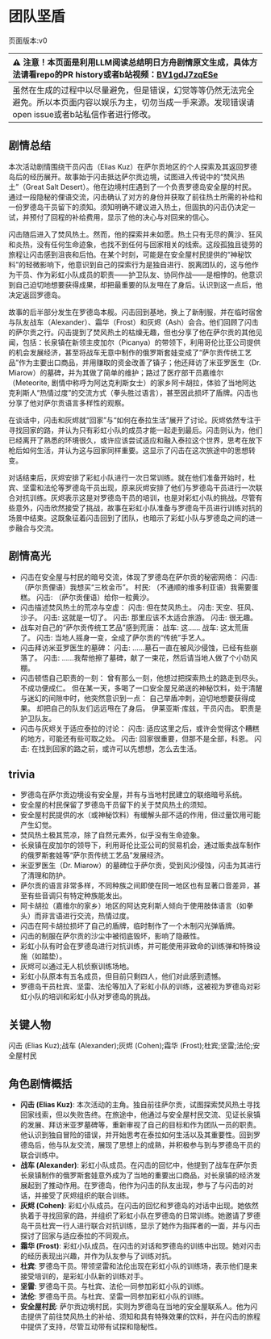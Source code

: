 # 团队坚盾
页面版本:v0
 

| :warning: 注意！本页面是利用LLM阅读总结明日方舟剧情原文生成，具体方法请看repo的PR history或者b站视频：[BV1gdJ7zqESe](https://www.bilibili.com/video/BV1gdJ7zqESe/)         |
|:----------------------------|
| 虽然在生成的过程中以尽量避免，但是错误，幻觉等等仍然无法完全避免。所以本页面内容以娱乐为主，切勿当成一手来源。发现错误请open issue或者b站私信作者进行修改。|



## 剧情总结
本次活动剧情围绕干员闪击（Elias Kuz）在萨尔贡地区的个人探索及其返回罗德岛后的经历展开。故事始于闪击抵达萨尔贡边境，试图进入传说中的“焚风热土”（Great Salt Desert）。他在边境村庄遇到了一个负责罗德岛安全屋的村民。通过一段隐秘的俚语交流，闪击确认了对方的身份并获取了前往热土所需的补给和一份罗德岛干员留下的须知。须知明确不建议进入热土，但固执的闪击仍决定一试，并预付了回程的补给费用，显示了他的决心与对回来的信心。

闪击随后进入了焚风热土。然而，他的探索并未如愿。热土只有无尽的黄沙、狂风和炎热，没有任何生命迹象，也找不到任何与回家相关的线索。这段孤独且徒劳的旅程让闪击感到沮丧和后怕。在某个时刻，可能是在安全屋村民提供的“神秘饮料”的轻微影响下，他意识到自己的探索行为是独自进行、脱离团队的，这与他作为干员、作为彩虹小队成员的职责——护卫队友、协同作战——是相悖的。他意识到自己迫切地想要获得成果，却把最重要的队友甩在了身后。认识到这一点后，他决定返回罗德岛。

故事的后半部分发生在罗德岛本舰。闪击回到基地，换上了新制服，并在临时宿舍与队友战车（Alexander）、霜华（Frost）和灰烬（Ash）会合。他们回顾了闪击的萨尔贡之行。闪击提到了焚风热土的枯燥无趣，但也分享了他在萨尔贡的其他见闻，包括：长泉镇在新领主皮加尔（Picanya）的带领下，利用哥伦比亚公司提供的机会发展经济，甚至将战车无意中制作的俄罗斯套娃变成了“萨尔贡传统工艺品”作为主要出口商品，并用赚取的资金改善了镇子；他还拜访了米亚罗医生（Dr. Miarow）的墓碑，并为其做了简单的维护；路过了医疗部干员嘉维尔（Meteorite, 剧情中称呼为阿达克利斯女士）的家乡阿卡胡拉，体验了当地阿达克利斯人“热情过度”的交流方式（拳头胜过语言），甚至因此损坏了盾牌。闪击也分享了他对萨尔贡语言多样性的观察。

在谈话中，闪击和灰烬就“回家”与“如何在泰拉生活”展开了讨论。灰烬依然专注于寻找回家的路，并认为只有彩虹小队的成员才能一起走到最后。闪击则认为，他们已经离开了熟悉的环境很久，或许应该尝试适应和融入泰拉这个世界，思考在放下枪后如何生活，并认为这与回家同样重要。这显示了闪击在这次旅途中的思想转变。

对话结束后，灰烬安排了彩虹小队进行一次日常训练。就在他们准备开始时，杜宾、坚雷和法伦等罗德岛干员出现，原来灰烬安排了他们与罗德岛干员进行一次联合对抗训练。灰烬表示这是对罗德岛干员的培训，也是对彩虹小队的挑战。尽管有些意外，闪击欣然接受了挑战，故事在彩虹小队准备与罗德岛干员进行训练对抗的场景中结束。这既象征着闪击回到了团队，也暗示了彩虹小队与罗德岛之间的进一步融合与交流。
## 剧情高光
- 闪击在安全屋与村民的暗号交流，体现了罗德岛在萨尔贡的秘密网络：
  闪击: （萨尔贡俚语）我想买“三枚金币”。
  村民: （不通顺的维多利亚语）我需要蛋糕。
  闪击: （萨尔贡俚语）给你一粒黄沙。
- 闪击描述焚风热土的荒凉与空虚：
  闪击: 但在焚风热土。
  闪击: 天空、狂风、沙子。
  闪击: 这就是一切了。
  闪击: 那里应该不太适合旅游。
  闪击: 很无趣。
- 战车对自己的“萨尔贡传统工艺品”感到荒唐：
  战车: 这......
  战车: 这太荒唐了。
  闪击: 当地人摇身一变，全成了萨尔贡的“传统”手艺人。
- 闪击拜访米亚罗医生的墓碑：
  闪击: ......墓石一直在被风沙侵蚀，已经有些崩落了。
  闪击: ......我帮他擦了墓碑，献了一束花，然后请当地人做了个小防风棚。
- 闪击顿悟自己职责的一刻：
  曾有那么一刻，他想过把探索热土的路走到尽头。不成功便成仁。
  但在某一天，多喝了一口安全屋兄弟送的神秘饮料，处于清醒与迷幻的间隙中时，他突然意识到一点：
  自己举盾冲刺，迫切地想要获得成果。
  却把自己的队友们远远甩在了身后。
  伊莱亚斯·库兹，干员闪击。
  职责是护卫队友。
- 闪击与灰烬关于适应泰拉的讨论：
  闪击: 适应这里之后，或许会觉得这个糟糕的地方，可能还有些可取之处。
  闪击: 回家很重要，但那不是全部，科恩。
  闪击: 在找到回家的路之前，或许可以先想想，怎么去生活。
## trivia
- 罗德岛在萨尔贡边境设有安全屋，并有与当地村民建立的联络暗号系统。
- 安全屋的村民保留了罗德岛干员留下的关于焚风热土的须知。
- 安全屋村民提供的水（或神秘饮料）有缓解头部不适的作用，但过量饮用可能产生幻觉。
- 焚风热土极其荒凉，除了自然元素外，似乎没有生命迹象。
- 长泉镇在皮加尔的领导下，利用哥伦比亚公司的贸易机会，通过贩卖战车制作的俄罗斯套娃等“萨尔贡传统工艺品”发展经济。
- 米亚罗医生（Dr. Miarow）的墓碑位于萨尔贡，受到风沙侵蚀，闪击为其进行了清理和防护。
- 萨尔贡的语言非常多样，不同种族之间即使在同一地区也有显著口音差异，甚至有些音调只有特定种族能发出。
- 阿卡胡拉（嘉维尔的家乡）地区的阿达克利斯人倾向于使用肢体语言（如拳头）而非言语进行交流，热情过度。
- 闪击在阿卡胡拉损坏了自己的盾牌，临时制作了一个木制闪光弹盾牌。
- 闪击的制服在萨尔贡的沙尘中被彻底毁坏，影响了隐蔽性。
- 彩虹小队有时会在罗德岛进行对抗训练，并可能使用非致命的训练弹和特殊设施（如踏垫）。
- 灰烬可以通过无人机侦察训练场地。
- 彩虹小队原本有五名成员，但目前只剩四人，他们对此感到遗憾。
- 罗德岛干员杜宾、坚雷、法伦等加入了彩虹小队的训练，这被视为罗德岛对彩虹小队的培训和彩虹小队对罗德岛的挑战。
## 关键人物
闪击 (Elias Kuz);战车 (Alexander);灰烬 (Cohen);霜华 (Frost);杜宾;坚雷;法伦;安全屋村民
## 角色剧情概括
-   **闪击 (Elias Kuz)**: 本次活动的主角。独自前往萨尔贡，试图探索焚风热土寻找回家线索，但以失败告终。在旅途中，他通过与安全屋村民交流、见证长泉镇的发展、拜访米亚罗墓碑等，重新审视了自己的目标和作为团队一员的职责。他认识到独自冒险的错误，并开始思考在泰拉如何生活以及其重要性。回到罗德岛后，他与队友交流，展现了思想上的成熟，并积极参与到与罗德岛干员的联合训练中。
-   **战车 (Alexander)**: 彩虹小队成员。在闪击的回忆中，他提到了战车在萨尔贡长泉镇制作的俄罗斯套娃意外成为了当地的重要出口商品，对长泉镇的经济发展起到了推动作用。在罗德岛，他作为闪击的队友出现，参与了与闪击的对话，并接受了灰烬组织的联合训练。
-   **灰烬 (Cohen)**: 彩虹小队成员。在闪击的回忆和罗德岛的对话中出现。她依然执着于寻找回家的路，并组织了彩虹小队在罗德岛的日常训练。她邀请了罗德岛干员杜宾一行人进行联合对抗训练，显示了她作为指挥者的一面，并与闪击探讨了回家与适应泰拉的不同观点。
-   **霜华 (Frost)**: 彩虹小队成员。在闪击的对话和罗德岛的训练中出现。她对闪击的经历表现出兴趣，并作为队友参与了训练对抗。
-   **杜宾**: 罗德岛干员。带领坚雷和法伦出现在彩虹小队的训练场，表示他们是来接受培训的，是彩虹小队新的训练对手。
-   **坚雷**: 罗德岛干员。与杜宾、法伦一同参加彩虹小队的训练。
-   **法伦**: 罗德岛干员。与杜宾、坚雷一同参加彩虹小队的训练。
-   **安全屋村民**: 萨尔贡边境村民，实则为罗德岛在当地的安全屋联系人。他为闪击提供了前往焚风热土的补给、须知和具有特殊效果的饮料，并在闪击的旅程中提供了支持，尽管互动带有试探和隐秘性。
